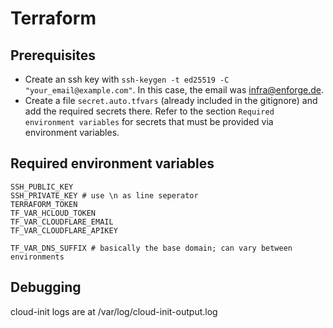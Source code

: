 # Terraform

## Prerequisites
- Create an ssh key with `ssh-keygen -t ed25519 -C "your_email@example.com"`.
  In this case, the email was infra@enforge.de.
- Create a file `secret.auto.tfvars` (already included in the gitignore) and add the required secrets there.
  Refer to the section `Required environment variables` for secrets that must be provided via environment variables.

## Required environment variables
```
SSH_PUBLIC_KEY
SSH_PRIVATE_KEY # use \n as line seperator
TERRAFORM_TOKEN
TF_VAR_HCLOUD_TOKEN
TF_VAR_CLOUDFLARE_EMAIL
TF_VAR_CLOUDFLARE_APIKEY

TF_VAR_DNS_SUFFIX # basically the base domain; can vary between environments
```

## Debugging
cloud-init logs are at /var/log/cloud-init-output.log
